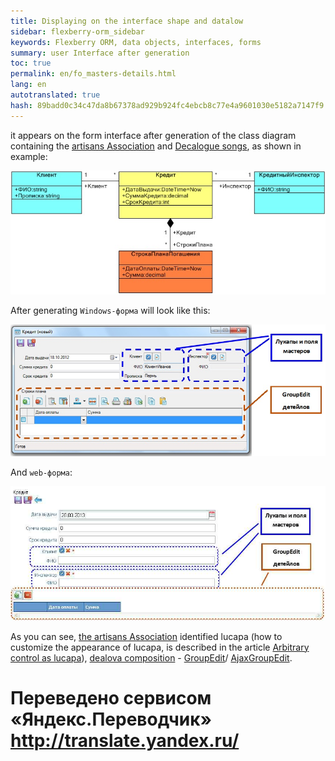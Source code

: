 ```yaml
--- 
title: Displaying on the interface shape and datalow 
sidebar: flexberry-orm_sidebar 
keywords: Flexberry ORM, data objects, interfaces, forms 
summary: user Interface after generation 
toc: true 
permalink: en/fo_masters-details.html 
lang: en 
autotranslated: true 
hash: 89badd0c34c47da8b67378ad929b924fc4ebcb8c77e4a9601030e5182a7147f9 
--- 
```


it appears on the form interface after generation of the class diagram containing the [artisans Association](fd_master-association.html) and [Decalogue songs](fo_detail-associations-properties.html), as shown in example: 

![](/images/pages/products/flexberry-orm/data-object/masters-and-details.jpg) 

After generating `Windows-форма` will look like this: 

![](/images/pages/products/flexberry-orm/data-object/form-interface.jpg) 

And `web-форма`: 

![](/images/pages/products/flexberry-orm/data-object/web-form-interface.jpg) 

As you can see, [the artisans Association](fd_master-association.html) identified lucapa (how to customize the appearance of lucapa, is described in the article [Arbitrary control as lucapa](fo_custom-lookup.html)), [dealova composition](fo_detail-associations-properties.html) - [GroupEdit](fw_group-edit.html)/ [AjaxGroupEdit](fa_ajax-group-edit.html).


 # Переведено сервисом «Яндекс.Переводчик» http://translate.yandex.ru/